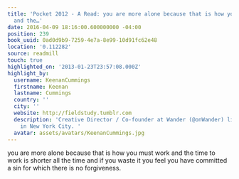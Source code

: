 ```yaml
---
title: 'Pocket 2012 - A Read: you are more alone because that is how you must work
  and the…'
date: 2016-04-09 18:16:00.600000000 -04:00
position: 239
book_uuid: 0ad0d9b9-7259-4e7a-8e99-10d91fc62e48
location: '0.112282'
source: readmill
touch: true
highlighted_on: '2013-01-23T23:57:08.000Z'
highlight_by:
  username: KeenanCummings
  firstname: Keenan
  lastname: Cummings
  country: ''
  city: ''
  website: http://fieldstudy.tumblr.com
  description: 'Creative Director / Co-founder at Wander (@onWander) living and working
    in New York City. '
  avatar: assets/avatars/KeenanCummings.jpg
---
```


you are more alone because that is how you must work and the time to work is shorter all the time and if you waste it you feel you have committed a sin for which there is no forgiveness.
